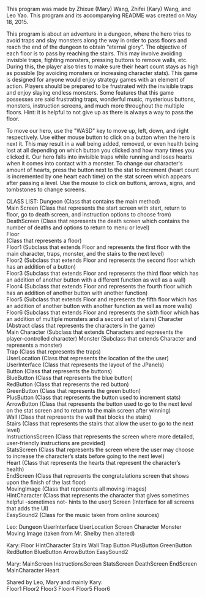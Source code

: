 ﻿This program was made by Zhixue (Mary) Wang, Zhifei (Kary) Wang, and Leo Yao.
This program and its accompanying README was created on May 18, 2015.

This program is about an adventure in a dungeon, where the hero tries to avoid traps and slay monsters along the way in order to pass floors and reach the end of the dungeon 
to obtain “eternal glory”. The objective of each floor is to pass by reaching the stairs. This may involve avoiding invisible traps, fighting monsters, pressing buttons to 
remove walls, etc. During this, the player also tries to make sure their heart count stays as high as possible (by avoiding monsters or increasing character stats). This game
is designed for anyone would enjoy strategy games with an element of action. Players should be prepared to be frustrated with the invisible traps and enjoy slaying endless
monsters. Some features that this game possesses are said frustrating traps, wonderful music, mysterious buttons, monsters, instruction screens, and much more throughout 
the multiple floors. Hint: it is helpful to not give up as there is always a way to pass the floor.

To move our hero, use the "WASD" key to move up, left, down, and right respectively. Use either mouse button to click on a button when the hero is next it. This may result 
in a wall being added, removed, or even health being lost at all depending on which button you clicked and how many times you clicked it. Our hero falls into invisible traps 
while running and loses hearts when it comes into contact with a monster. To change our character's amount of hearts, press the button next to the stat to increment 
(heart count is incremented by one heart each time) on the stat screen which appears after passing a level. Use the mouse to click on buttons, arrows, signs, and tombstones 
to change screens.

CLASS LIST: 
Dungeon 
            (Class that contains the main method)                                                                          
Main Screen 
            (Class that represents the start screen with start, return to floor, go to death screen, and instruction options to choose from)                                                                                           
DeathScreen 
            (Class that represents the death screen which contains the number of deaths and options to return to menu or level)		                                                                                                                                                       
Floor	
            (Class that represents a floor)                                                              
Floor1
            (Subclass that extends Floor and represents the first floor with the main character, traps, monster, and the stairs to the next level)                                                                
Floor2
            (Subclass that extends Floor and represents the second floor which has an addition of a button)                                                                                                                        
Floor3
            (Subclass that extends Floor and represents the third floor which has an addition of another button with a different function as well as a wall)                                         
Floor4
            (Subclass that extends Floor and represents the fourth floor which has an addition of another button with another function)                                                                      
Floor5
            (Subclass that extends Floor and represents the fifth floor which has an addition of another button with another function as well as more walls)                                    
Floor6
	    (Subclass that extends Floor and represents the sixth floor which has an addition of multiple monsters and a second set of stairs)
Character
            (Abstract class that represents the characters in the game)			                  
Main Character 
            (Subclass that extends Characters and represents the player-controlled character) 
Monster
            (Subclass that extends Character and represents a monster)	                                                                                                              
Trap 
            (Class that represents the traps)                                          
UserLocation
	    (Class that represents the location of the the user)                                                  
UserInterface
            (Class that represents the layout of the JPanels)					   
Button
            (Class that represents the buttons)			
BlueButton
	    (Class that represents the blue button)                                            
RedButton
	    (Class that represents the red button)                                                     
GreenButton
	    (Class that represents the green button)                                               
PlusButton
	    (Class that represents the button used to increment stats)                                          
ArrowButton
	    (Class that represents the button used to go to the next level on the stat screen and to return to the main screen after winning)      
Wall
	    (Class that represents the wall that blocks the stairs)                                                
Stairs
	    (Class that represents the stairs that allow the user to go to the next level)              
InstructionsScreen
	    (Class that represents the screen where more detailed, user-friendly instructions are provided)                                                                                                                                   
StatsScreen
	    (Class that represents the screen where the user may choose to increase the character’s stats before going to the next level)                                                                       
Heart
	    (Class that represents the hearts that represent the character’s health)                       
EndScreen
	    (Class that represents the congratulations screen that shows upon the finish of the last floor)                                                                                                                                                  
MovingImage
	    (Class that represents all moving images)                              
HintCharacter
	    (Class that represents the character that gives sometimes helpful -sometimes not- hints to the user)
Screen
	    (Interface for all screens that adds the UI)                                  
EasySound2
        (Class for the music taken from online sources)

Leo: 
Dungeon
UserInterface
UserLocation
Screen
Character
Monster
Moving Image (taken from Mr. Shelby then altered)

Kary: 
Floor
HintCharacter
Stairs
Wall
Trap
Button
PlusButton
GreenButton
RedButton
BlueButton
ArrowButton
EasySound2

Mary: 
MainScreen
InstructionsScreen
StatsScreen
DeathScreen
EndScreen
MainCharacter
Heart

Shared by Leo, Mary and mainly Kary:	
Floor1
Floor2
Floor3
Floor4
Floor5
Floor6
